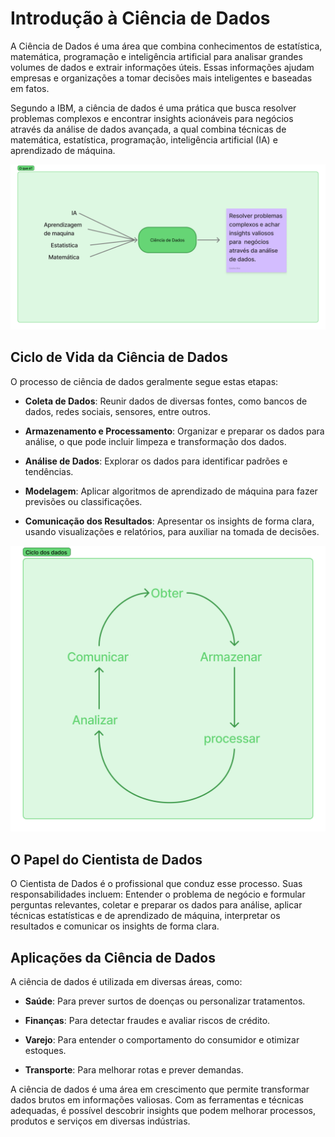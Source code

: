 # Introdução à Ciência de Dados

A Ciência de Dados é uma área que combina conhecimentos de estatística, matemática, programação e inteligência artificial para analisar grandes volumes de dados e extrair informações úteis. Essas informações ajudam empresas e organizações a tomar decisões mais inteligentes e baseadas em fatos.

Segundo a IBM, a ciência de dados é uma prática que busca resolver problemas complexos e encontrar insights acionáveis para negócios através da análise de dados avançada, a qual combina técnicas de matemática, estatística, programação, inteligência artificial (IA) e aprendizado de máquina.

![O que é?](./imagens/oquee.png)

## Ciclo de Vida da Ciência de Dados
O processo de ciência de dados geralmente segue estas etapas:

- **Coleta de Dados**: Reunir dados de diversas fontes, como bancos de dados, redes sociais, sensores, entre outros.

- **Armazenamento e Processamento**: Organizar e preparar os dados para análise, o que pode incluir limpeza e transformação dos dados.

- **Análise de Dados**: Explorar os dados para identificar padrões e tendências.

- **Modelagem**: Aplicar algoritmos de aprendizado de máquina para fazer previsões ou classificações.

- **Comunicação dos Resultados**: Apresentar os insights de forma clara, usando visualizações e relatórios, para auxiliar na tomada de decisões.

![O que é?](./imagens/ciclo.png)

## O Papel do Cientista de Dados
O Cientista de Dados é o profissional que conduz esse processo. Suas responsabilidades incluem: Entender o problema de negócio e formular perguntas relevantes, coletar e preparar os dados para análise, aplicar técnicas estatísticas e de aprendizado de máquina, interpretar os resultados e comunicar os insights de forma clara.

## Aplicações da Ciência de Dados
A ciência de dados é utilizada em diversas áreas, como:

- **Saúde**: Para prever surtos de doenças ou personalizar tratamentos.

- **Finanças**: Para detectar fraudes e avaliar riscos de crédito.

- **Varejo**: Para entender o comportamento do consumidor e otimizar estoques.

- **Transporte**: Para melhorar rotas e prever demandas.


<!-- ## Ferramentas Comuns
Algumas das ferramentas e linguagens de programação mais utilizadas em ciência de dados são:

Python: Linguagem de programação com diversas bibliotecas para análise de dados.

R: Linguagem focada em estatística e visualização de dados.

Pandas: Biblioteca Python para manipulação de dados.

Matplotlib e Seaborn: Bibliotecas Python para criação de gráficos.

Jupyter Notebook: Ambiente interativo para escrever e executar código. -->

A ciência de dados é uma área em crescimento que permite transformar dados brutos em informações valiosas. Com as ferramentas e técnicas adequadas, é possível descobrir insights que podem melhorar processos, produtos e serviços em diversas indústrias.

